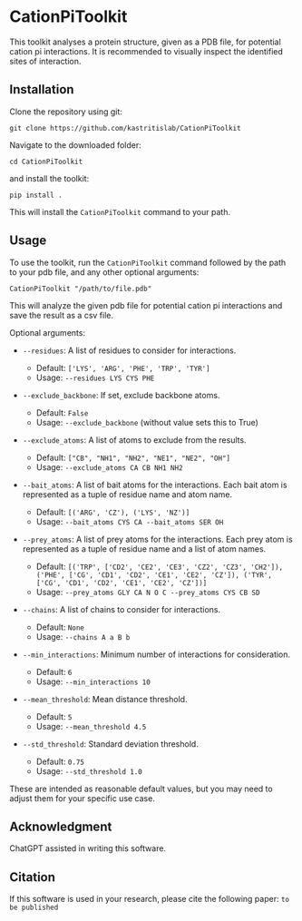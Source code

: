 # CationPiToolkit

This toolkit analyses a protein structure, given as a PDB file, for potential cation pi interactions. It is recommended to visually inspect the identified sites of interaction.

## Installation

Clone the repository using git:

```
git clone https://github.com/kastritislab/CationPiToolkit
```

Navigate to the downloaded folder:

```
cd CationPiToolkit
```

and install the toolkit:

```
pip install .
```

This will install the `CationPiToolkit` command to your path.

## Usage

To use the toolkit, run the `CationPiToolkit` command followed by the path to your pdb file, and any other optional arguments:

```
CationPiToolkit "/path/to/file.pdb" 
```

This will analyze the given pdb file for potential cation pi interactions and save the result as a csv file.

Optional arguments:

* `--residues`: A list of residues to consider for interactions.
  * Default: `['LYS', 'ARG', 'PHE', 'TRP', 'TYR']`
  * Usage: `--residues LYS CYS PHE`

* `--exclude_backbone`: If set, exclude backbone atoms.
  * Default: `False`
  * Usage: `--exclude_backbone` (without value sets this to True)

* `--exclude_atoms`: A list of atoms to exclude from the results.
  * Default: `["CB", "NH1", "NH2", "NE1", "NE2", "OH"]`
  * Usage: `--exclude_atoms CA CB NH1 NH2`

* `--bait_atoms`: A list of bait atoms for the interactions. Each bait atom is represented as a tuple of residue name and atom name.
  * Default: `[('ARG', 'CZ'), ('LYS', 'NZ')]`
  * Usage: `--bait_atoms CYS CA --bait_atoms SER OH`

* `--prey_atoms`: A list of prey atoms for the interactions. Each prey atom is represented as a tuple of residue name and a list of atom names.
  * Default: `[('TRP', ['CD2', 'CE2', 'CE3', 'CZ2', 'CZ3', 'CH2']), ('PHE', ['CG', 'CD1', 'CD2', 'CE1', 'CE2', 'CZ']), ('TYR', ['CG', 'CD1', 'CD2', 'CE1', 'CE2', 'CZ'])]`
  * Usage: `--prey_atoms GLY CA N O C --prey_atoms CYS CB SD`

* `--chains`: A list of chains to consider for interactions.
  * Default: `None`
  * Usage: `--chains A a B b`

* `--min_interactions`: Minimum number of interactions for consideration.
  * Default: `6`
  * Usage: `--min_interactions 10`

* `--mean_threshold`: Mean distance threshold.
  * Default: `5`
  * Usage: `--mean_threshold 4.5`

* `--std_threshold`: Standard deviation threshold.
  * Default: `0.75`
  * Usage: `--std_threshold 1.0`

These are intended as reasonable default values, but you may need to adjust them for your specific use case.


## Acknowledgment

ChatGPT assisted in writing this software.

## Citation

If this software is used in your research, please cite the following paper: 
`to be published`

